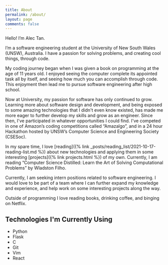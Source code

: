 ```yaml
---
title: About
permalink: /about/
layout: page
comments: false
---
```


Hello! I’m Alec Tan.

I’m a software engineering student at the University of New South Wales (UNSW), Australia. I have a passion for solving problems, and creating cool things, through code. 

My coding journey began when I was given a book on programming at the age of 11 years old. I enjoyed seeing the computer complete its appointed task all by itself, and seeing how much you can accomplish through code. This enjoyment then lead me to pursue software engineering after high school. 

Now at University, my passion for software has only continued to grow. Learning more about software design and development, and being exposed to some amazing technologies that I didn't even know existed, has made me more eager to further develop my skills and grow as an engineer. Since then, I've participated in whatever opportunities I could find. I've competed in one of Amazon’s coding competitions called “Amazalgo”, and in a 24 hour Hackathon hosted by UNSW’s Computer Science and Engineering Society (CSESoc).

In my spare time, I love [reading]({% link _posts/reading_list/2021-10-17-reading-list.md %}) about new technologies and applying them in some interesting [projects]({% link projects.html %}) of my own. Currently, I am reading “Computer Science Distilled: Learn the Art of Solving Computational Problems” by Wladston Filho.

Currently, I am seeking intern positions related to software engineering. I would love to be part of a team where I can further expand my knowledge and experience, and help work on some interesting projects along the way.

Outside of programming I love reading books, drinking coffee, and binging on Netflix.

## Technologies I'm Currently Using
- Python
- Flask
- C
- Git
- Vim
- React
